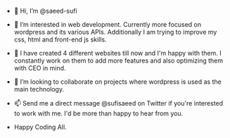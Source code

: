 - 👋 Hi, I’m @saeed-sufi
- 👀 I’m interested in web development. Currently more focused on wordpress and its various APIs. Additionally I am trying to improve my css, html and front-end js skills. 
- 🌱 I have created 4 different websites till now and I'm happy with them. I constantly work on them to add more features and also optimizing them with CEO in mind.
- 💞️ I’m looking to collaborate on projects where wordpress is used as the main technology.
- 📫 Send me a direct message @sufisaeed on Twitter if you're interested to work with me. I'd be more than happy to hear from you.

- Happy Coding All.

<!---
saeed-sufi/saeed-sufi is a ✨ special ✨ repository because its `README.md` (this file) appears on your GitHub profile.
You can click the Preview link to take a look at your changes.
--->
